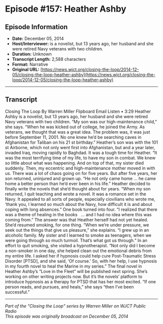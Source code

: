 # Episode #157: Heather Ashby



## Episode Information

- **Date:** December 05, 2014
- **Host/Interviewer:** is a novelist, but 13 years ago, her husband and she were retired Navy veterans with two children.
- **Duration:** Unknown
- **Transcript Length:** 2,588 characters
- **Format:** Narrative
- **Original URL:** [https://news.wjct.org/closing-the-loop/2014-12-05/closing-the-loop-heather-ashby](https://news.wjct.org/closing-the-loop/2014-12-05/closing-the-loop-heather-ashby)

---

## Transcript

Closing The Loop
By
Warren Miller
Flipboard
Email
Listen
•
3:29
Heather Ashby is a novelist, but 13 years ago, her husband and she were retired Navy veterans with two children.
“My son was our high-maintenance child,” she says. “When he was kicked out of college, he joined the Army. As veterans, we thought that was a great idea. The problem was, it was just before September 11, 2001. No one knew he’d be searching caves in Afghanistan for Taliban on his 21
st
birthday.”
Heather’s son was with the 101
st
Airborne, which not only went first into Afghanistan, but and a year later, invaded Iraq, moving rapidly to Baghdad. It was a tough time for Heather.
“It was the most terrifying time of my life, to have my son in combat. We knew so little about what was happening. And on top of that, my sister died suddenly. Then, my eccentric and high-maintenance mother moved in with us. There was a lot of chaos going on for five years.
But after five years, her son returned, uninjured and grown up.
“He not only came home … he came home a better person than he’d ever been in his life.”
Heather decided to finally write the novels that she’d thought about for years.
“When my son returned, I quit teaching and wrote a novel. It was a romance set in the Navy. It appealed to all sorts of people, especially ciovilians who wrote me, ‘thank you, I learned so much about the Navy, how difficult it is and about coping with long absences.” One book turned into four.
“I realized that there was a theme of healing in the books   … and I had no idea where this was coming from.”
The answer was that Heather herself had not yet healed. She’d resumed smoking, for one thing.
“When we’re under pressure, we seek out the things that give us pleasure,” she explains. “I grew up in an alcoholic family. My sister and I learned to smoke as teenagers, when we were going through so much turmoil. That’s what got us through.”
In an effort to quit smoking, she visited a hypnotherapist.
“Not only did I become a non-smoker in one day, she helped clean out the emotional debris from my entire life. I asked her if hypnosis could help cure Post-Traumatic Stress Disorder [PTSD], and she said, ‘Of course.’ So, with her help, I use hypnosis in my fourth novel to heal the Marine in my series.”
The final novel in Heather Ashby’s “Love in the Fleet” will be published next spring. She’s working on other writing projects now. But it’s the novels’ platform to introduce hypnosis as a therapy for PTSD that has her most excited.
“If one person reads, and pursues, and heals,” she says “then I’ve been successful.”

---

*Part of the "Closing the Loop" series by Warren Miller on WJCT Public Radio*  
*This episode was originally broadcast on December 05, 2014*
